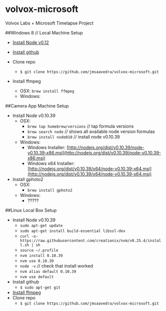# volvox-microsoft
Volvox Labs + Microsoft Timelapse Project


##Windows 8 // Local Machine Setup

* [Install Node v0.12](https://nodejs.org/download/)
* [Install github](https://windows.github.com/)
* Clone repo
  * `$ git clone https://github.com/jmsaavedra/volvox-microsoft.git`

* Install ffmpeg
  * OSX: `brew install ffmpeg`
  * Windows:
 
##Camera App Machine Setup
* Install Node v0.10.39
  * OSX: 
    * `brew tap homebrew/versions` // tap formula versions
    * `brew search node`      // shows all available node version formulas
    * `brew install node010`  // install node v0.10.39
  * Windows:
    * Windows Installer: [http://nodejs.org/dist/v0.10.39/node-v0.10.39-x86.msi](http://nodejs.org/dist/v0.10.39/node-v0.10.39-x86.msi)
    * Windows x64 Installer: [http://nodejs.org/dist/v0.10.39/x64/node-v0.10.39-x64.msi](http://nodejs.org/dist/v0.10.39/x64/node-v0.10.39-x64.msi)
* Install gphoto2
  * OSX: 
    * `brew install gphoto2`
  * Windows: 
    * ?????
  

##Linux Local Box Setup

* Install Node v0.10.39
  * `sudo apt-get update`
  * `sudo apt-get install build-essential libssl-dev`
  * `curl -o- https://raw.githubusercontent.com/creationix/nvm/v0.25.4/install.sh | sh`
  * `source ~/.profile`
  * `nvm install 0.10.39`
  * `nvm use 0.10.39`
  * `node -v`  // check that install worked
  * `nvm alias default 0.10.39`
  * `nvm use default`
* Install github
  * `$ sudo apt-get git`
* [Install ffmpeg](https://github.com/fluent-ffmpeg/node-fluent-ffmpeg/wiki/Installing-ffmpeg-on-Debian)
* Clone repo
  * `$ git clone https://github.com/jmsaavedra/volvox-microsoft.git`
  
